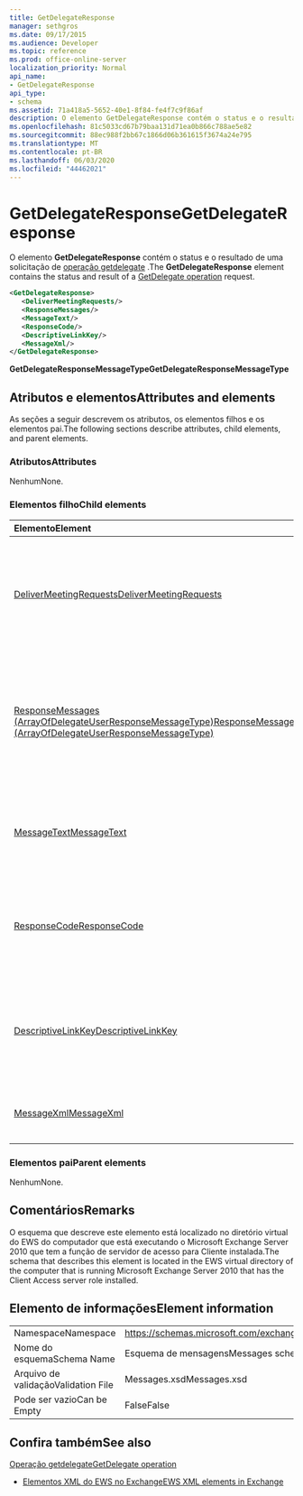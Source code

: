```yaml
---
title: GetDelegateResponse
manager: sethgros
ms.date: 09/17/2015
ms.audience: Developer
ms.topic: reference
ms.prod: office-online-server
localization_priority: Normal
api_name:
- GetDelegateResponse
api_type:
- schema
ms.assetid: 71a418a5-5652-40e1-8f84-fe4f7c9f86af
description: O elemento GetDelegateResponse contém o status e o resultado de uma solicitação de operação getdelegate.
ms.openlocfilehash: 81c5033cd67b79baa131d71ea0b866c788ae5e82
ms.sourcegitcommit: 88ec988f2bb67c1866d06b361615f3674a24e795
ms.translationtype: MT
ms.contentlocale: pt-BR
ms.lasthandoff: 06/03/2020
ms.locfileid: "44462021"
---
```

# <a name="getdelegateresponse"></a><span data-ttu-id="2b9bf-103">GetDelegateResponse</span><span class="sxs-lookup"><span data-stu-id="2b9bf-103">GetDelegateResponse</span></span>

<span data-ttu-id="2b9bf-104">O elemento **GetDelegateResponse** contém o status e o resultado de uma solicitação de [operação getdelegate](getdelegate-operation.md) .</span><span class="sxs-lookup"><span data-stu-id="2b9bf-104">The **GetDelegateResponse** element contains the status and result of a [GetDelegate operation](getdelegate-operation.md) request.</span></span> 
  
```xml
<GetDelegateResponse>
   <DeliverMeetingRequests/>
   <ResponseMessages/>
   <MessageText/>
   <ResponseCode/>
   <DescriptiveLinkKey/>
   <MessageXml/>
</GetDelegateResponse>
```

 <span data-ttu-id="2b9bf-105">**GetDelegateResponseMessageType**</span><span class="sxs-lookup"><span data-stu-id="2b9bf-105">**GetDelegateResponseMessageType**</span></span>
## <a name="attributes-and-elements"></a><span data-ttu-id="2b9bf-106">Atributos e elementos</span><span class="sxs-lookup"><span data-stu-id="2b9bf-106">Attributes and elements</span></span>

<span data-ttu-id="2b9bf-107">As seções a seguir descrevem os atributos, os elementos filhos e os elementos pai.</span><span class="sxs-lookup"><span data-stu-id="2b9bf-107">The following sections describe attributes, child elements, and parent elements.</span></span>
  
### <a name="attributes"></a><span data-ttu-id="2b9bf-108">Atributos</span><span class="sxs-lookup"><span data-stu-id="2b9bf-108">Attributes</span></span>

<span data-ttu-id="2b9bf-109">Nenhum</span><span class="sxs-lookup"><span data-stu-id="2b9bf-109">None.</span></span>
  
### <a name="child-elements"></a><span data-ttu-id="2b9bf-110">Elementos filho</span><span class="sxs-lookup"><span data-stu-id="2b9bf-110">Child elements</span></span>

|<span data-ttu-id="2b9bf-111">**Elemento**</span><span class="sxs-lookup"><span data-stu-id="2b9bf-111">**Element**</span></span>|<span data-ttu-id="2b9bf-112">**Descrição**</span><span class="sxs-lookup"><span data-stu-id="2b9bf-112">**Description**</span></span>|
|:-----|:-----|
|[<span data-ttu-id="2b9bf-113">DeliverMeetingRequests</span><span class="sxs-lookup"><span data-stu-id="2b9bf-113">DeliverMeetingRequests</span></span>](delivermeetingrequests.md) <br/> |<span data-ttu-id="2b9bf-114">Define como as solicitações de reunião são tratadas entre o representante e a entidade de segurança.</span><span class="sxs-lookup"><span data-stu-id="2b9bf-114">Defines how meeting requests are handled between the delegate and the principal.</span></span>  <br/> |
|[<span data-ttu-id="2b9bf-115">ResponseMessages (ArrayOfDelegateUserResponseMessageType)</span><span class="sxs-lookup"><span data-stu-id="2b9bf-115">ResponseMessages (ArrayOfDelegateUserResponseMessageType)</span></span>](responsemessages-arrayofdelegateuserresponsemessagetype.md) <br/> |<span data-ttu-id="2b9bf-116">Contém as mensagens de resposta para uma solicitação de gerenciamento de representante do Exchange Web Services.</span><span class="sxs-lookup"><span data-stu-id="2b9bf-116">Contains the response messages for an Exchange Web Services delegate management request.</span></span>  <br/> |
|[<span data-ttu-id="2b9bf-117">MessageText</span><span class="sxs-lookup"><span data-stu-id="2b9bf-117">MessageText</span></span>](messagetext.md) <br/> |<span data-ttu-id="2b9bf-118">Fornece uma descrição de texto do status da resposta.</span><span class="sxs-lookup"><span data-stu-id="2b9bf-118">Provides a text description of the status of the response.</span></span>  <br/> |
|[<span data-ttu-id="2b9bf-119">ResponseCode</span><span class="sxs-lookup"><span data-stu-id="2b9bf-119">ResponseCode</span></span>](responsecode.md) <br/> |<span data-ttu-id="2b9bf-120">Fornece um código de erro que identifica o erro específico que a solicitação encontrou.</span><span class="sxs-lookup"><span data-stu-id="2b9bf-120">Provides an error code that identifies the specific error that the request encountered.</span></span>  <br/> |
|[<span data-ttu-id="2b9bf-121">DescriptiveLinkKey</span><span class="sxs-lookup"><span data-stu-id="2b9bf-121">DescriptiveLinkKey</span></span>](descriptivelinkkey.md) <br/> |<span data-ttu-id="2b9bf-122">Não utilizado no momento e está reservado para uso futuro.</span><span class="sxs-lookup"><span data-stu-id="2b9bf-122">Currently unused and is reserved for future use.</span></span> <span data-ttu-id="2b9bf-123">Ele contém um valor de 0.</span><span class="sxs-lookup"><span data-stu-id="2b9bf-123">It contains a value of 0.</span></span>  <br/> |
|[<span data-ttu-id="2b9bf-124">MessageXml</span><span class="sxs-lookup"><span data-stu-id="2b9bf-124">MessageXml</span></span>](messagexml.md) <br/> |<span data-ttu-id="2b9bf-125">Fornece informações adicionais de resposta de erro.</span><span class="sxs-lookup"><span data-stu-id="2b9bf-125">Provides additional error response information.</span></span>  <br/> |
   
### <a name="parent-elements"></a><span data-ttu-id="2b9bf-126">Elementos pai</span><span class="sxs-lookup"><span data-stu-id="2b9bf-126">Parent elements</span></span>

<span data-ttu-id="2b9bf-127">Nenhum</span><span class="sxs-lookup"><span data-stu-id="2b9bf-127">None.</span></span>
  
## <a name="remarks"></a><span data-ttu-id="2b9bf-128">Comentários</span><span class="sxs-lookup"><span data-stu-id="2b9bf-128">Remarks</span></span>

<span data-ttu-id="2b9bf-129">O esquema que descreve este elemento está localizado no diretório virtual do EWS do computador que está executando o Microsoft Exchange Server 2010 que tem a função de servidor de acesso para Cliente instalada.</span><span class="sxs-lookup"><span data-stu-id="2b9bf-129">The schema that describes this element is located in the EWS virtual directory of the computer that is running Microsoft Exchange Server 2010 that has the Client Access server role installed.</span></span>
  
## <a name="element-information"></a><span data-ttu-id="2b9bf-130">Elemento de informações</span><span class="sxs-lookup"><span data-stu-id="2b9bf-130">Element information</span></span>

|||
|:-----|:-----|
|<span data-ttu-id="2b9bf-131">Namespace</span><span class="sxs-lookup"><span data-stu-id="2b9bf-131">Namespace</span></span>  <br/> |https://schemas.microsoft.com/exchange/services/2006/messages  <br/> |
|<span data-ttu-id="2b9bf-132">Nome do esquema</span><span class="sxs-lookup"><span data-stu-id="2b9bf-132">Schema Name</span></span>  <br/> |<span data-ttu-id="2b9bf-133">Esquema de mensagens</span><span class="sxs-lookup"><span data-stu-id="2b9bf-133">Messages schema</span></span>  <br/> |
|<span data-ttu-id="2b9bf-134">Arquivo de validação</span><span class="sxs-lookup"><span data-stu-id="2b9bf-134">Validation File</span></span>  <br/> |<span data-ttu-id="2b9bf-135">Messages.xsd</span><span class="sxs-lookup"><span data-stu-id="2b9bf-135">Messages.xsd</span></span>  <br/> |
|<span data-ttu-id="2b9bf-136">Pode ser vazio</span><span class="sxs-lookup"><span data-stu-id="2b9bf-136">Can be Empty</span></span>  <br/> |<span data-ttu-id="2b9bf-137">False</span><span class="sxs-lookup"><span data-stu-id="2b9bf-137">False</span></span>  <br/> |
   
## <a name="see-also"></a><span data-ttu-id="2b9bf-138">Confira também</span><span class="sxs-lookup"><span data-stu-id="2b9bf-138">See also</span></span>



[<span data-ttu-id="2b9bf-139">Operação getdelegate</span><span class="sxs-lookup"><span data-stu-id="2b9bf-139">GetDelegate operation</span></span>](getdelegate-operation.md)


- [<span data-ttu-id="2b9bf-140">Elementos XML do EWS no Exchange</span><span class="sxs-lookup"><span data-stu-id="2b9bf-140">EWS XML elements in Exchange</span></span>](ews-xml-elements-in-exchange.md)


